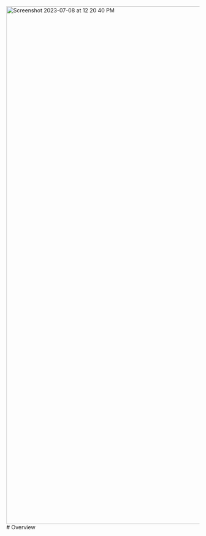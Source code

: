 <img width="1349" alt="Screenshot 2023-07-08 at 12 20 40 PM" src="https://github.com/EvanJordan13/CyborgScout/assets/47465333/fc506343-86d6-4b2d-a6c0-50dac924ec0d">
# Overview
